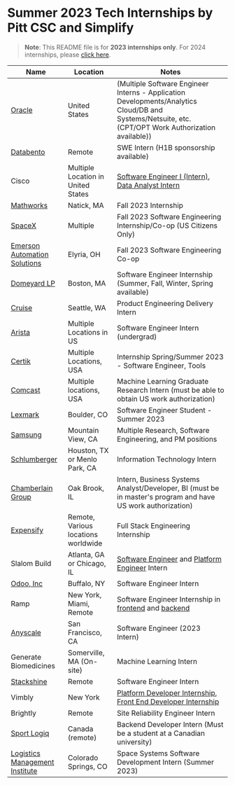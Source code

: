 # Summer 2023 Tech Internships by Pitt CSC and Simplify
> **Note**:
> This README file is for **2023 internships only**. For 2024 internships, please [click here](https://github.com/sharunkumar/Summer2023-Internships/blob/dev/README.md).

<!-- Please leave a one line gap between this and the table -->

| Name | Location | Notes |
| --- | --- | --- |
| [Oracle](https://eeho.fa.us2.oraclecloud.com/hcmUI/CandidateExperience/en/sites/CX_1/requisitions?keyword=software+engineer+intern) | United States | (Multiple Software Engineer Interns - Application Developments/Analytics Cloud/DB and Systems/Netsuite, etc. (CPT/OPT Work Authorization available)) |
| [Databento](https://boards.greenhouse.io/databento/jobs/4374815?) | Remote | SWE Intern (H1B sponsorship available) |
| Cisco | Multiple Location in United States | [Software Engineer I (Intern)](https://jobs.cisco.com/jobs/ProjectDetail/Software-Engineer-I-Intern-United-States/1380727), [Data Analyst Intern](https://jobs.cisco.com/jobs/ProjectDetail/Data-Analyst-Intern-United-States/1380904?source=Cisco+Jobs+Career+Site&tags=CDC+Keyword+Search+students-and-new-graduates) |
| [Mathworks](https://www.mathworks.com/company/jobs/opportunities/25610-multiple-openings-engineering-development-group-internship?utm_campaign=google_jobs_apply&utm_source=google_jobs_apply&utm_medium=organic) | Natick, MA | Fall 2023 Internship |
| [SpaceX](https://boards.greenhouse.io/spacex/jobs/6675035002) | Multiple | Fall 2023 Software Engineering Internship/Co-op (US Citizens Only) |
| [Emerson Automation Solutions](https://hdjq.fa.us2.oraclecloud.com/hcmUI/CandidateExperience/en/sites/CX_1/requisitions/preview/23007214) | Elyria, OH | Fall 2023 Software Engineering Co-op |
| [Domeyard LP](https://boards.greenhouse.io/domeyard/jobs/1079185) | Boston, MA | Software Engineer Internship (Summer, Fall, Winter, Spring available) |
| [Cruise](https://getcruise.com/careers/jobs/2360309/) | Seattle, WA | Product Engineering Delivery Intern |
| [Arista](https://www.arista.com/en/careers/university/software-engineering) | Multiple Locations in US | Software Engineer Intern (undergrad) |
| [Certik](https://jobs.lever.co/certik/d4bdf6fa-f885-476a-9b4f-538b874e2d36) | Multiple Locations, USA | Internship Spring/Summer 2023 - Software Engineer, Tools |
| [Comcast](https://jobs.comcast.com/jobs/description/tpx-jd-template?external_or_internal=External&job_id=R365279) | Multiple locations, USA | Machine Learning Graduate Research Intern (must be able to obtain US work authorization) |
| [Lexmark](https://www.lexmark.com/en_us/careers/job-description.143572.html) | Boulder, CO | Software Engineer Student - Summer 2023 |
| [Samsung](https://boards.greenhouse.io/samsungresearchamericainternship/) | Mountain View, CA | Multiple Research, Software Engineering, and PM positions |
| [Schlumberger](https://careers.slb.com/fojoblist/it-intern) | Houston, TX or Menlo Park, CA | Information Technology Intern |
| [Chamberlain Group](https://chamberlain.wd1.myworkdayjobs.com/en-US/Chamberlain_Group/job/Intern--Business-Systems-Analyst-Developer--BI_JR25849) | Oak Brook, IL | Intern, Business Systems Analyst/Developer, BI (must be in master's program and have US work authorization) |
| [Expensify](https://we.are.expensify.com/full-stack-engineering-intern) | Remote, Various locations worldwide | Full Stack Engineering Internship |
| Slalom Build | Atlanta, GA or Chicago, IL | [Software Engineer](https://jobs.slalombuild.com/apex/CandidatePortalBuild?nostate=1#/post/a0h1R00000DE06wQAD) and [Platform Engineer](https://jobs.slalombuild.com/apex/CandidatePortalBuild?nostate=1#/post/a0h1R00000DE07LQAT) Intern |
| [Odoo, Inc](https://www.odoo.com/jobs/detail/software-engineer-intern-summer-2023-buffalo-ny-1113) | Buffalo, NY | Software Engineer Intern |
| Ramp | New York, Miami, Remote | Software Engineer Internship in [frontend](https://boards.greenhouse.io/ramp/jobs/4820594002) and [backend](https://boards.greenhouse.io/ramp/jobs/5083064002) |
| [Anyscale](https://jobs.lever.co/anyscale/78a003a6-221a-4414-bf95-7c734cbfc4d9) | San Francisco, CA | Software Engineer (2023 Intern) |
| Generate Biomedicines | Somerville, MA (On-site) | Machine Learning Intern |
| [Stackshine](https://www.ycombinator.com/companies/stackshine/jobs/yAzrMfn-software-engineering-intern?utm_source=waasli) | Remote | Software Engineer Intern |
| Vimbly | New York | [Platform Developer Internship](https://www.vimblygroup.com/careers?jobid=398), [Front End Developer Internship](https://www.vimblygroup.com/careers?jobid=399) |
| Brightly | Remote | Site Reliability Engineer Intern |
| [Sport Logiq](https://sportlogiq.bamboohr.com/careers/78?source=aWQ9NA%3D%3D) | Canada (remote) | Backend Developer Intern (Must be a student at a Canadian university) |
| [Logistics Management Institute](https://careers-lmi.icims.com/jobs/9903/job) | Colorado Springs, CO | Space Systems Software Development Intern (Summer 2023) |

<!-- Please leave a one line gap between this and the table -->
